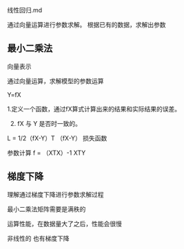 线性回归.md


通过向量运算进行参数求解。
根据已有的数据，求解出参数

## 最小二乘法
向量表示

通过向量运算，求解模型的参数运算

Y=fX


1.定义一个函数，通过fX算式计算出来的结果和实际结果的误差。

2. fX  与 Y 是否时一致的。


L = 1/2（fX-Y）T （fX-Y）  损失函数


参数计算 f = （XTX）-1  XTY



## 梯度下降

理解通过梯度下降进行参数求解过程

最小二乘法矩阵需要是满秩的

运算性能，在数据量大了之后，性能会很慢

非线性的 也有梯度下降




